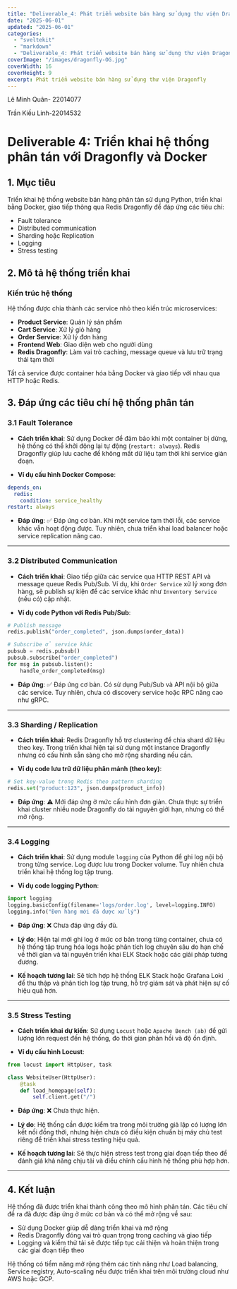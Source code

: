 ```yaml
---
title: "Deliverable_4: Phát triển website bán hàng sử dụng thư viện Dragonfly"
date: "2025-06-01"
updated: "2025-06-01"
categories:
  - "sveltekit"
  - "markdown"
  - "Deliverable_4: Phát triển website bán hàng sử dụng thư viện Dragonfly" 
coverImage: "/images/dragonfly-OG.jpg"
coverWidth: 16
coverHeight: 9
excerpt: Phát triển website bán hàng sử dụng thư viện Dragonfly
---
```


Lê Minh Quân- 22014077

Trần Kiều Linh-22014532

# Deliverable 4: Triển khai hệ thống phân tán với Dragonfly và Docker

## 1. Mục tiêu

Triển khai hệ thống website bán hàng phân tán sử dụng Python, triển khai bằng Docker, giao tiếp thông qua Redis Dragonfly để đáp ứng các tiêu chí:
- Fault tolerance
- Distributed communication
- Sharding hoặc Replication
- Logging
- Stress testing

## 2. Mô tả hệ thống triển khai

### Kiến trúc hệ thống
Hệ thống được chia thành các service nhỏ theo kiến trúc microservices:
- **Product Service**: Quản lý sản phẩm
- **Cart Service**: Xử lý giỏ hàng
- **Order Service**: Xử lý đơn hàng
- **Frontend Web**: Giao diện web cho người dùng
- **Redis Dragonfly**: Làm vai trò caching, message queue và lưu trữ trạng thái tạm thời

Tất cả service được container hóa bằng Docker và giao tiếp với nhau qua HTTP hoặc Redis.

## 3. Đáp ứng các tiêu chí hệ thống phân tán

### 3.1 Fault Tolerance

- **Cách triển khai**: Sử dụng Docker để đảm bảo khi một container bị dừng, hệ thống có thể khởi động lại tự động (`restart: always`). Redis Dragonfly giúp lưu cache để không mất dữ liệu tạm thời khi service gián đoạn.

- **Ví dụ cấu hình Docker Compose**:
```yaml
depends_on:
  redis:
    condition: service_healthy
restart: always
```

- **Đáp ứng**: ✅ Đáp ứng cơ bản. Khi một service tạm thời lỗi, các service khác vẫn hoạt động được. Tuy nhiên, chưa triển khai load balancer hoặc service replication nâng cao.

---

### 3.2 Distributed Communication

- **Cách triển khai**: Giao tiếp giữa các service qua HTTP REST API và message queue Redis Pub/Sub. Ví dụ, khi `Order Service` xử lý xong đơn hàng, sẽ publish sự kiện để các service khác như `Inventory Service` (nếu có) cập nhật.

- **Ví dụ code Python với Redis Pub/Sub**:
```python
# Publish message
redis.publish("order_completed", json.dumps(order_data))

# Subscribe ở service khác
pubsub = redis.pubsub()
pubsub.subscribe("order_completed")
for msg in pubsub.listen():
    handle_order_completed(msg)
```

- **Đáp ứng**: ✅ Đáp ứng cơ bản. Có sử dụng Pub/Sub và API nội bộ giữa các service. Tuy nhiên, chưa có discovery service hoặc RPC nâng cao như gRPC.

---

### 3.3 Sharding / Replication

- **Cách triển khai**: Redis Dragonfly hỗ trợ clustering để chia shard dữ liệu theo key. Trong triển khai hiện tại sử dụng một instance Dragonfly nhưng có cấu hình sẵn sàng cho mở rộng sharding nếu cần.

- **Ví dụ code lưu trữ dữ liệu phân mảnh (theo key)**:
```python
# Set key-value trong Redis theo pattern sharding
redis.set("product:123", json.dumps(product_info))
```

- **Đáp ứng**: ⚠️ Mới đáp ứng ở mức cấu hình đơn giản. Chưa thực sự triển khai cluster nhiều node Dragonfly do tài nguyên giới hạn, nhưng có thể mở rộng.

---

### 3.4 Logging

- **Cách triển khai**: Sử dụng module `logging` của Python để ghi log nội bộ trong từng service. Log được lưu trong Docker volume. Tuy nhiên chưa triển khai hệ thống log tập trung.

- **Ví dụ code logging Python**:
```python
import logging
logging.basicConfig(filename='logs/order.log', level=logging.INFO)
logging.info("Đơn hàng mới đã được xử lý")
```

- **Đáp ứng**: ❌ Chưa đáp ứng đầy đủ.

- **Lý do**: Hiện tại mới ghi log ở mức cơ bản trong từng container, chưa có hệ thống tập trung hóa logs hoặc phân tích log chuyên sâu do hạn chế về thời gian và tài nguyên triển khai ELK Stack hoặc các giải pháp tương đương.

- **Kế hoạch tương lai**: Sẽ tích hợp hệ thống ELK Stack hoặc Grafana Loki để thu thập và phân tích log tập trung, hỗ trợ giám sát và phát hiện sự cố hiệu quả hơn.

---

### 3.5 Stress Testing

- **Cách triển khai dự kiến**: Sử dụng `Locust` hoặc `Apache Bench (ab)` để gửi lượng lớn request đến hệ thống, đo thời gian phản hồi và độ ổn định.

- **Ví dụ cấu hình Locust**:
```python
from locust import HttpUser, task

class WebsiteUser(HttpUser):
    @task
    def load_homepage(self):
        self.client.get("/")
```

- **Đáp ứng**: ❌ Chưa thực hiện.

- **Lý do**: Hệ thống cần được kiểm tra trong môi trường giả lập có lượng lớn kết nối đồng thời, nhưng hiện chưa có điều kiện chuẩn bị máy chủ test riêng để triển khai stress testing hiệu quả.

- **Kế hoạch tương lai**: Sẽ thực hiện stress test trong giai đoạn tiếp theo để đánh giá khả năng chịu tải và điều chỉnh cấu hình hệ thống phù hợp hơn.

---

## 4. Kết luận

Hệ thống đã được triển khai thành công theo mô hình phân tán. Các tiêu chí đề ra đã được đáp ứng ở mức cơ bản và có thể mở rộng về sau:

- Sử dụng Docker giúp dễ dàng triển khai và mở rộng
- Redis Dragonfly đóng vai trò quan trọng trong caching và giao tiếp
- Logging và kiểm thử tải sẽ được tiếp tục cải thiện và hoàn thiện trong các giai đoạn tiếp theo

Hệ thống có tiềm năng mở rộng thêm các tính năng như Load balancing, Service registry, Auto-scaling nếu được triển khai trên môi trường cloud như AWS hoặc GCP.


